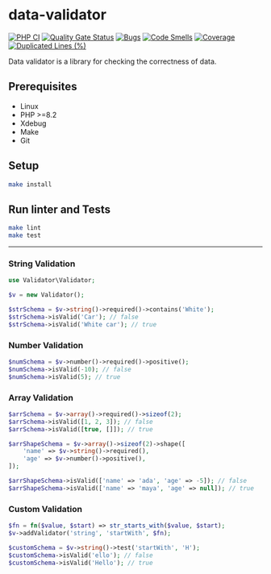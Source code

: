 # data-validator

[![PHP CI](https://github.com/behindthep/data-validator/actions/workflows/phpci.yml/badge.svg)](https://github.com/behindthep/data-validator/actions)
[![Quality Gate Status](https://sonarcloud.io/api/project_badges/measure?project=behindthep_data-validator&metric=alert_status)](https://sonarcloud.io/summary/new_code?id=behindthep_data-validator)
[![Bugs](https://sonarcloud.io/api/project_badges/measure?project=behindthep_data-validator&metric=bugs)](https://sonarcloud.io/summary/new_code?id=behindthep_data-validator)
[![Code Smells](https://sonarcloud.io/api/project_badges/measure?project=behindthep_data-validator&metric=code_smells)](https://sonarcloud.io/summary/new_code?id=behindthep_data-validator)
[![Coverage](https://sonarcloud.io/api/project_badges/measure?project=behindthep_data-validator&metric=coverage)](https://sonarcloud.io/summary/new_code?id=behindthep_data-validator)
[![Duplicated Lines (%)](https://sonarcloud.io/api/project_badges/measure?project=behindthep_data-validator&metric=duplicated_lines_density)](https://sonarcloud.io/summary/new_code?id=behindthep_data-validator)


Data validator is a library for checking the correctness of data.

## Prerequisites

* Linux
* PHP >=8.2
* Xdebug
* Make
* Git

## Setup

```bash
make install
```

## Run linter and Tests

```bash
make lint
make test
```

---

### String Validation

```php
use Validator\Validator;

$v = new Validator();

$strSchema = $v->string()->required()->contains('White');
$strSchema->isValid('Car'); // false
$strSchema->isValid('White car'); // true
```

### Number Validation

```php
$numSchema = $v->number()->required()->positive();
$numSchema->isValid(-10); // false
$numSchema->isValid(5); // true
```

### Array Validation

```php
$arrSchema = $v->array()->required()->sizeof(2);
$arrSchema->isValid([1, 2, 3]); // false
$arrSchema->isValid([true, []]); // true

$arrShapeSchema = $v->array()->sizeof(2)->shape([
    'name' => $v->string()->required(),
    'age' => $v->number()->positive(),
]);

$arrShapeSchema->isValid(['name' => 'ada', 'age' => -5]); // false
$arrShapeSchema->isValid(['name' => 'maya', 'age' => null]); // true
```

### Custom Validation

```php
$fn = fn($value, $start) => str_starts_with($value, $start);
$v->addValidator('string', 'startWith', $fn);

$customSchema = $v->string()->test('startWith', 'H');
$customSchema->isValid('ello'); // false
$customSchema->isValid('Hello'); // true
```
